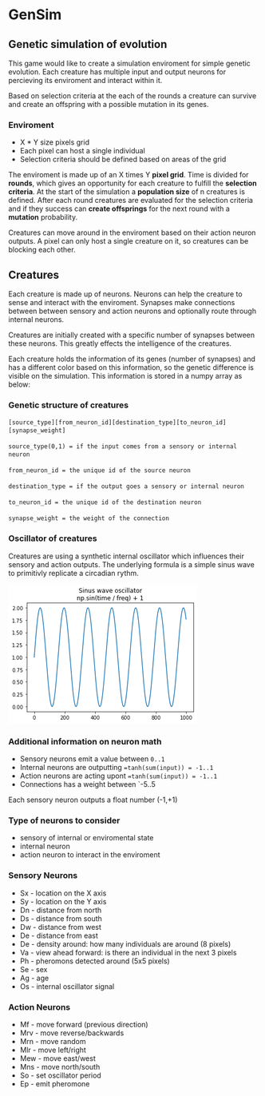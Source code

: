 # GenSim
## Genetic simulation of evolution

This game would like to create a simulation enviroment for simple genetic evolution. Each creature has multiple input and output neurons for percieving its enviroment and interact within it.

Based on selection criteria at the each of the rounds a creature can survive and create an offspring with a possible mutation in its genes.

### Enviroment
- X * Y size pixels grid
- Each pixel can host a single individual
- Selection criteria should be defined based on areas of the grid 

The enviroment is made up of an X times Y **pixel grid**. Time is divided for **rounds**, which gives an opportunity for each creature to fulfill the **selection criteria**. At the start of the simulation a **population size** of n creatures is defined. After each round creatures are evaluated for the selection criteria and if they success can **create offsprings** for the next round with a **mutation** probability. 

 Creatures can move around in the enviroment based on their action neuron outputs. A pixel can only host a single creature on it, so creatures can be blocking each other.

## Creatures

Each creature is made up of neurons. Neurons can help the creature to sense and interact with the enviroment. Synapses make connections between between sensory and action neurons and optionally route through internal neurons.

Creatures are initially created with a specific number of synapses between these neurons. This greatly effects the intelligence of the creatures. 

Each creature holds the information of its genes (number of synapses) and has a different color based on this information, so the genetic difference is visible on the simulation. This information is stored in a numpy array as below:

### Genetic structure of creatures
```
[source_type][from_neuron_id][destination_type][to_neuron_id][synapse_weight]

source_type(0,1) = if the input comes from a sensory or internal neuron

from_neuron_id = the unique id of the source neuron

destination_type = if the output goes a sensory or internal neuron

to_neuron_id = the unique id of the destination neuron

synapse_weight = the weight of the connection
```

### Oscillator of creatures

Creatures are using a synthetic internal oscillator which influences their sensory and action outputs. The underlying formula is a simple sinus wave to primitivly replicate a circadian rythm.

![sinus-wave-oscillator](oscillator.png)

### Additional information on neuron math

- Sensory neurons emit a value between `0..1`
- Internal neurons are outputting `=tanh(sum(input)) = -1..1`
- Action neurons are acting upont `=tanh(sum(input)) = -1..1`
- Connections has a weight between `-5..5

Each sensory neuron outputs a float number (-1,+1) 

### Type of neurons to consider
- sensory of internal or enviromental state
- internal neuron
- action neuron to interact in the enviroment

### Sensory Neurons
- Sx - location on the X axis
- Sy - location on the Y axis
- Dn - distance from north
- Ds - distance from south
- Dw - distance from west
- De - distance from east
- De - density around: how many individuals are around (8 pixels)
- Va - view ahead forward: is there an individual in the next 3 pixels
- Ph - pheromons detected around (5x5 pixels)
- Se - sex
- Ag - age
- Os - internal oscillator signal

### Action Neurons
- Mf - move forward (previous direction)
- Mrv - move reverse/backwards
- Mrn - move random
- Mlr - move left/right
- Mew - move east/west
- Mns - move north/south
- So - set oscillator period
- Ep - emit pheromone